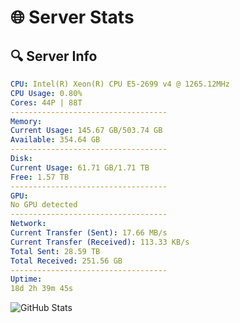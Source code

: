 # 🌐 Server Stats
## 🔍 Server Info
```yaml
CPU: Intel(R) Xeon(R) CPU E5-2699 v4 @ 1265.12MHz
CPU Usage: 0.80%
Cores: 44P | 88T
-----------------------------------
Memory:
Current Usage: 145.67 GB/503.74 GB
Available: 354.64 GB
-----------------------------------
Disk:
Current Usage: 61.71 GB/1.71 TB
Free: 1.57 TB
-----------------------------------
GPU:
No GPU detected
-----------------------------------
Network:
Current Transfer (Sent): 17.66 MB/s
Current Transfer (Received): 113.33 KB/s
Total Sent: 28.59 TB
Total Received: 251.56 GB
-----------------------------------
Uptime:
18d 2h 39m 45s
```
![GitHub Stats](https://img.shields.io/badge/Updated-2025-03-26_00:02:34-blue)